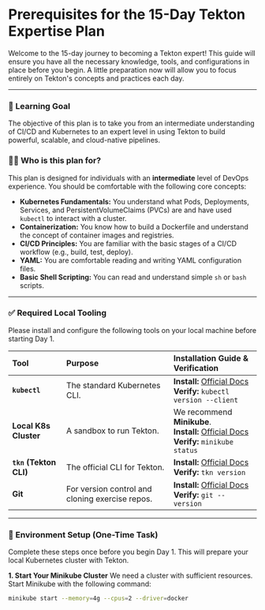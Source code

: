 # Prerequisites for the 15-Day Tekton Expertise Plan

Welcome to the 15-day journey to becoming a Tekton expert! This guide will ensure you have all the necessary knowledge, tools, and configurations in place before you begin. A little preparation now will allow you to focus entirely on Tekton's concepts and practices each day.

---

### 🎯 Learning Goal

The objective of this plan is to take you from an intermediate understanding of CI/CD and Kubernetes to an expert level in using Tekton to build powerful, scalable, and cloud-native pipelines.

### 🧑‍💻 Who is this plan for?

This plan is designed for individuals with an **intermediate** level of DevOps experience. You should be comfortable with the following core concepts:

* **Kubernetes Fundamentals:** You understand what Pods, Deployments, Services, and PersistentVolumeClaims (PVCs) are and have used `kubectl` to interact with a cluster.
* **Containerization:** You know how to build a Dockerfile and understand the concept of container images and registries.
* **CI/CD Principles:** You are familiar with the basic stages of a CI/CD workflow (e.g., build, test, deploy).
* **YAML:** You are comfortable reading and writing YAML configuration files.
* **Basic Shell Scripting:** You can read and understand simple `sh` or `bash` scripts.

---

### ✅ Required Local Tooling

Please install and configure the following tools on your local machine before starting Day 1.

| Tool | Purpose | Installation Guide & Verification |
| :--- | :--- | :--- |
| **`kubectl`** | The standard Kubernetes CLI. | **Install:** [Official Docs](https://kubernetes.io/docs/tasks/tools/install-kubectl/) <br/> **Verify:** `kubectl version --client` |
| **Local K8s Cluster** | A sandbox to run Tekton. | We recommend **Minikube**. <br/> **Install:** [Official Docs](https://minikube.sigs.k8s.io/docs/start/) <br/> **Verify:** `minikube status` |
| **`tkn` (Tekton CLI)** | The official CLI for Tekton. | **Install:** [Official Docs](https://tekton.dev/docs/cli/install/) <br/> **Verify:** `tkn version` |
| **Git** | For version control and cloning exercise repos. | **Install:** [Official Docs](https://git-scm.com/book/en/v2/Getting-Started-Installing-Git) <br/> **Verify:** `git --version` |

---

### 🔧 Environment Setup (One-Time Task)

Complete these steps once before you begin Day 1. This will prepare your local Kubernetes cluster with Tekton.

**1. Start Your Minikube Cluster**
We need a cluster with sufficient resources. Start Minikube with the following command:
```bash
minikube start --memory=4g --cpus=2 --driver=docker
